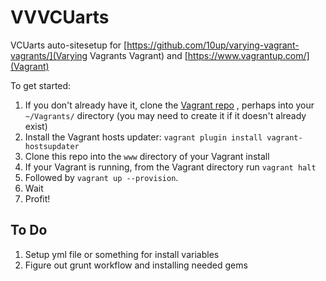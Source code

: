 # VVVCUarts 

VCUarts auto-sitesetup for [https://github.com/10up/varying-vagrant-vagrants/](Varying Vagrants Vagrant) and [https://www.vagrantup.com/](Vagrant)

To get started:

1. If you don't already have it, clone the [Vagrant repo](https://github.com/10up/varying-vagrant-vagrants/) , perhaps into your `~/Vagrants/` directory (you may need to create it if it doesn't already exist)
2. Install the Vagrant hosts updater: `vagrant plugin install vagrant-hostsupdater`
3. Clone this repo into the `www` directory of your Vagrant install
4. If your Vagrant is running, from the Vagrant directory run `vagrant halt`
5. Followed by `vagrant up --provision`.
6. Wait
7. Profit!

## To Do
1. Setup yml file or something for install variables   
2. Figure out grunt workflow and installing needed gems